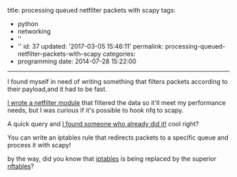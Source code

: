 title: processing queued netfilter packets with scapy
tags:
  - python
  - networking
  - ''
  - ''
id: 37
updated: '2017-03-05 15:46:11'
permalink: processing-queued-netfilter-packets-with-scapy
categories:
  - programming
date: 2014-07-28 15:22:00
---


I found myself in need of writing something that filters packets according to their payload,and it had to be fast.

[I wrote a netfilter module](http://www.paulkiddie.com/2009/11/creating-a-netfilter-kernel-module-which-filters-udp-packets/) that filtered the data so it'll meet my performance needs, but I was curious if it's possible to hook nfq to scapy.

A quick query and [I found someone who already did it!](http://5d4a.wordpress.com/2011/08/25/having-fun-with-nfqueue-and-scapy/) cool right? 
 
 You can write an iptables rule that redirects packets to a specific queue and process it with scapy!

by the way, did you know that [iptables](https://netfilter.org/projects/iptables/) is being replaced by the superior [nftables](https://netfilter.org/projects/nftables/)?
